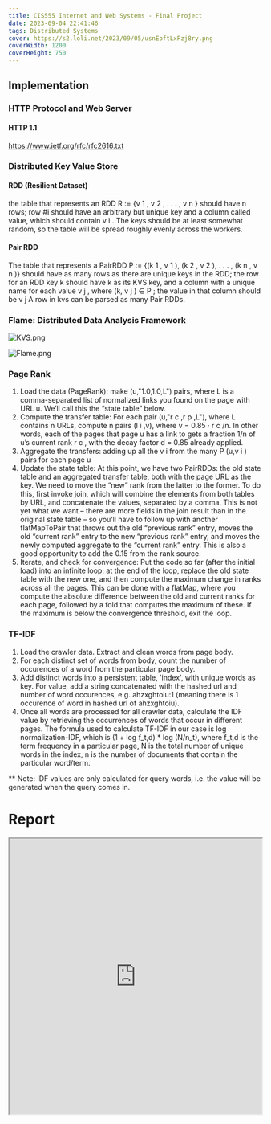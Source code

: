 ```yaml
---
title: CIS555 Internet and Web Systems - Final Project
date: 2023-09-04 22:41:46
tags: Distributed Systems
cover: https://s2.loli.net/2023/09/05/usnEoftLxPzj8ry.png
coverWidth: 1200
coverHeight: 750
---
```



## Implementation
### HTTP Protocol and Web Server
#### HTTP 1.1
https://www.ietf.org/rfc/rfc2616.txt

### Distributed Key Value Store

#### RDD (Resilient Dataset)
the table that represents an RDD R := {v 1 , v 2 , . . . , v n } should have n rows; row #i should have an arbitrary but unique key and a column called value, which should contain v i . The keys should be at least somewhat random, so the table will be spread roughly evenly across the workers.
#### Pair RDD
The table that represents a PairRDD P := {(k 1 , v 1 ), (k 2 , v 2 ), . . . , (k n , v n )} should have as many rows as there are unique keys in the RDD; the row for an RDD key k should have k as its KVS key, and a column with a unique name for each value v j , where (k, v j ) ∈ P ; the value in that column should be v j
A row in kvs can be parsed as many Pair RDDs.


### Flame: Distributed Data Analysis Framework

![KVS.png](https://s2.loli.net/2023/09/07/r8vd71i9yPcaDXl.png)

![Flame.png](https://s2.loli.net/2023/09/07/baCh4uTsqkxDwZW.png)

### Page Rank
1. Load the data (PageRank): make (u,"1.0,1.0,L") pairs, where L is a comma-separated list of normalized links you found on the page with URL u. We’ll call this the “state table” below.
2. Compute the transfer table: For each pair (u,"r c ,r p ,L"), where L contains n URLs, compute n pairs (l i ,v), where v = 0.85 · r c /n. In other words, each of the pages that page u has a link to gets a fraction 1/n of u’s current rank r c , with the decay factor d = 0.85 already applied.
3. Aggregate the transfers: adding up all the v i from the many P (u,v i ) pairs for each page u
4. Update the state table: At this point, we have two PairRDDs: the old state table and an aggregated transfer table, both with the page URL as the key. We need to move the “new” rank from the latter to the former. To do this, first invoke join, which will combine the elements from both tables by URL, and concatenate the values, separated by a comma. This is not yet what we want – there are more fields in the join result than in the original state table – so you’ll have to follow up with another flatMapToPair that throws out the old “previous rank” entry, moves the old “current rank” entry to the new “previous rank” entry, and moves the newly computed aggregate to the “current rank” entry. This is also a good opportunity to add the 0.15 from the rank source.
5. Iterate, and check for convergence: Put the code so far (after the initial load) into an infinite loop; at the end of the loop, replace the old state table with the new one, and then compute the maximum change in ranks across all the pages. This can be done with a flatMap, where you compute the absolute difference between the old and current ranks for each page, followed by a fold that computes the maximum of these. If the maximum is below the convergence threshold, exit the loop.

### TF-IDF
1. Load the crawler data. Extract and clean words from page body. 
2. For each distinct set of words from body, count the number of occurences of a word from the particular page body. 
3. Add distinct words into a persistent table, 'index', with unique words as key. For value, add a string concatenated with the hashed url and number of word occurences, e.g. ahzxghtoiu:1 (meaning there is 1 occurence of word in hashed url of ahzxghtoiu).
4. Once all words are processed for all crawler data, calculate the IDF value by retrieving the occurrences of words that occur in different pages. The formula used to calculate TF-IDF in our case is log normalization-IDF, which is (1 + log f_t,d) * log (N/n_t), where f_t,d is the term frequency in a particular page, N is the total number of unique words in the index, n is the number of documents that contain the particular word/term.

** Note: IDF values are only calculated for query words, i.e. the value will be generated when the query comes in.


# Report

<div class="row">
    <iframe src="https://drive.google.com/file/d/1qTo7_sSoHQCmEYga_lrxKr7x0wLIB5Wb/preview" style="width:100%; height:550px"></iframe>
</div>
